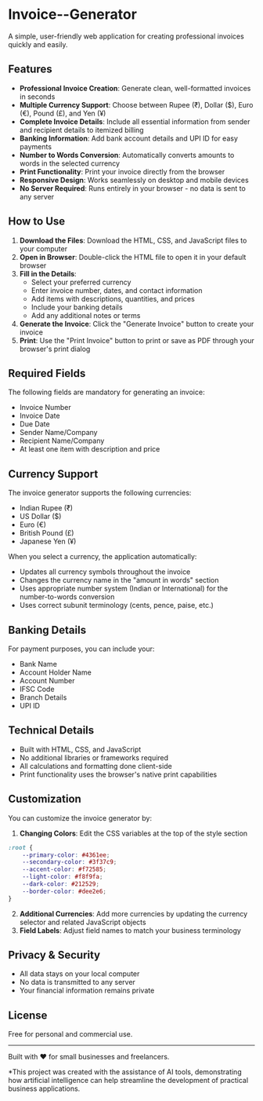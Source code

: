 # Invoice--Generator

A simple, user-friendly web application for creating professional invoices quickly and easily.

## Features

- **Professional Invoice Creation**: Generate clean, well-formatted invoices in seconds
- **Multiple Currency Support**: Choose between Rupee (₹), Dollar ($), Euro (€), Pound (£), and Yen (¥)
- **Complete Invoice Details**: Include all essential information from sender and recipient details to itemized billing
- **Banking Information**: Add bank account details and UPI ID for easy payments
- **Number to Words Conversion**: Automatically converts amounts to words in the selected currency
- **Print Functionality**: Print your invoice directly from the browser
- **Responsive Design**: Works seamlessly on desktop and mobile devices
- **No Server Required**: Runs entirely in your browser - no data is sent to any server

## How to Use

1. **Download the Files**: Download the HTML, CSS, and JavaScript files to your computer
2. **Open in Browser**: Double-click the HTML file to open it in your default browser
3. **Fill in the Details**: 
   - Select your preferred currency
   - Enter invoice number, dates, and contact information
   - Add items with descriptions, quantities, and prices
   - Include your banking details
   - Add any additional notes or terms
4. **Generate the Invoice**: Click the "Generate Invoice" button to create your invoice
5. **Print**: Use the "Print Invoice" button to print or save as PDF through your browser's print dialog

## Required Fields

The following fields are mandatory for generating an invoice:
- Invoice Number
- Invoice Date
- Due Date
- Sender Name/Company
- Recipient Name/Company
- At least one item with description and price

## Currency Support

The invoice generator supports the following currencies:
- Indian Rupee (₹)
- US Dollar ($)
- Euro (€)
- British Pound (£)
- Japanese Yen (¥)

When you select a currency, the application automatically:
- Updates all currency symbols throughout the invoice
- Changes the currency name in the "amount in words" section
- Uses appropriate number system (Indian or International) for the number-to-words conversion
- Uses correct subunit terminology (cents, pence, paise, etc.)

## Banking Details

For payment purposes, you can include your:
- Bank Name
- Account Holder Name
- Account Number
- IFSC Code
- Branch Details
- UPI ID

## Technical Details

- Built with HTML, CSS, and JavaScript
- No additional libraries or frameworks required
- All calculations and formatting done client-side
- Print functionality uses the browser's native print capabilities

## Customization

You can customize the invoice generator by:

1. **Changing Colors**: Edit the CSS variables at the top of the style section
```css
:root {
    --primary-color: #4361ee;
    --secondary-color: #3f37c9;
    --accent-color: #f72585;
    --light-color: #f8f9fa;
    --dark-color: #212529;
    --border-color: #dee2e6;
}
```
2. **Additional Currencies**: Add more currencies by updating the currency selector and related JavaScript objects
3. **Field Labels**: Adjust field names to match your business terminology

## Privacy & Security

- All data stays on your local computer
- No data is transmitted to any server
- Your financial information remains private

## License

Free for personal and commercial use.

-----------------------------------------------------------------------------------------------------------------------------------------------------------------------------------

Built with ❤️ for small businesses and freelancers.

*This project was created with the assistance of AI tools, demonstrating how artificial intelligence can help streamline the development of practical business applications.
